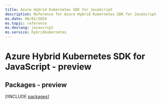 ```yaml
---
title: Azure Hybrid Kubernetes SDK for JavaScript
description: Reference for Azure Hybrid Kubernetes SDK for JavaScript
ms.date: 08/01/2024
ms.topic: reference
ms.devlang: javascript
ms.service: hybridkubernetes
---
```

# Azure Hybrid Kubernetes SDK for JavaScript - preview
## Packages - preview
[!INCLUDE [packages](hybrid-kubernetes-index.md)]